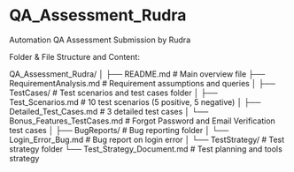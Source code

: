 # QA_Assessment_Rudra
Automation QA Assessment Submission by Rudra

Folder & File Structure and Content:

QA_Assessment_Rudra/
│
├── README.md                          # Main overview file
├── RequirementAnalysis.md             # Requirement assumptions and queries
│
├── TestCases/                         # Test scenarios and test cases folder
│   ├── Test_Scenarios.md              # 10 test scenarios (5 positive, 5 negative)
│   ├── Detailed_Test_Cases.md         # 3 detailed test cases
│   └── Bonus_Features_TestCases.md    # Forgot Password and Email Verification test cases
│
├── BugReports/                        # Bug reporting folder
│   └── Login_Error_Bug.md             # Bug report on login error
│
└── TestStrategy/                      # Test strategy folder
    └── Test_Strategy_Document.md      # Test planning and tools strategy
